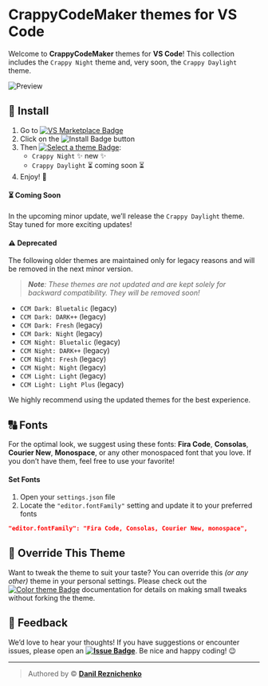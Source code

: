 # CrappyCodeMaker themes for VS Code

Welcome to **CrappyCodeMaker** themes for **VS Code**!
This collection includes the `Crappy Night` theme and, very soon, the `Crappy Daylight` theme.

![Preview](https://raw.githubusercontent.com/danilrez/ccm-theme/refs/heads/master/public/images/Preview.png)

## 🚀 Install

1. Go to [![VS Marketplace Badge](https://img.shields.io/badge/VS%20Marketplace-2C94FC?logo=visualstudiocode&logoColor=fff&style=flat)](https://marketplace.visualstudio.com/items?itemName=CrappyCodeMaker.crappycode-theme)
2. Click on the ![Install Badge](https://img.shields.io/badge/Install-2C94FC?logo=visualstudiocode&logoColor=fff&style=flat) button
3. Then [![Select a theme Badge](https://img.shields.io/badge/Select%20a%20theme-2C94FC?logo=visualstudiocode&logoColor=fff&style=flat)](https://code.visualstudio.com/docs/getstarted/themes#_selecting-the-color-theme):
    - `Crappy Night` ✨ new ✨
    - `Crappy Daylight` ⏳ coming soon ⏳
4. Enjoy! 🎉

#### ⏳ Coming Soon

In the upcoming minor update, we’ll release the `Crappy Daylight` theme. Stay tuned for more exciting updates!

#### ⚠️ Deprecated

The following older themes are maintained only for legacy reasons and will be removed in the next minor version.

> _**Note**: These themes are not updated and are kept solely for backward compatibility. They will be removed soon!_

- `CCM Dark: Bluetalic` (legacy)
- `CCM Dark: DARK++` (legacy)
- `CCM Dark: Fresh` (legacy)
- `CCM Dark: Night` (legacy)
- `CCM Night: Bluetalic` (legacy)
- `CCM Night: DARK++` (legacy)
- `CCM Night: Fresh` (legacy)
- `CCM Night: Night` (legacy)
- `CCM Light: Light` (legacy)
- `CCM Light: Light Plus` (legacy)

We highly recommend using the updated themes for the best experience.

## 🔠 Fonts

For the optimal look, we suggest using these fonts: **Fira Code**, **Consolas**, **Courier New**, **Monospace**, or any other monospaced font that you love.
If you don’t have them, feel free to use your favorite!

#### Set Fonts

1. Open your `settings.json` file
2. Locate the `"editor.fontFamily"` setting and update it to your preferred fonts

```json
"editor.fontFamily": "Fira Code, Consolas, Courier New, monospace",
```

## 🎨 Override This Theme

Want to tweak the theme to suit your taste? You can override this _(or any other)_ theme in your personal settings.
Please check out the [![Color theme Badge](https://img.shields.io/badge/Color%20Theme-2C94FC?logo=visualstudiocode&logoColor=fff&style=flat)](https://code.visualstudio.com/api/extension-guides/color-theme) documentation for details on making small tweaks without forking the theme.

## 💬 Feedback

We’d love to hear your thoughts! If you have suggestions or encounter issues, please open an **[![Issue Badge](https://img.shields.io/badge/Issue-2C94FC?logo=visualstudiocode&logoColor=fff&style=flat)](https://github.com/danilrez/CCM-Theme/issues)**.
Be nice and happy coding! 😉

---

> Authored by © **[Danil Reznichenko](https://github.com/danilrez)**
